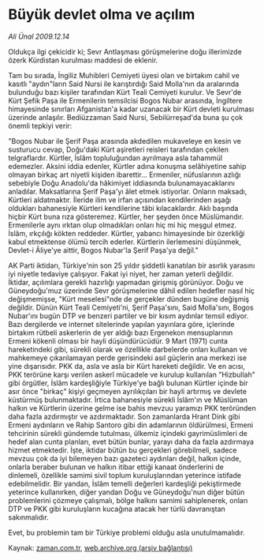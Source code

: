 # Büyük devlet olma ve açılım

*Ali Ünal 2009.12.14*

<tr><td class="metin" colspan="2" style="padding-top: 20px; padding-left: 5px; ">Oldukça ilgi çekicidir ki; Sevr Antlaşması görüşmelerine doğu illerimizde özerk Kürdistan kurulması maddesi de eklenir.</td></tr><tr><td class="metin" colspan="2" style="padding-top: 20px; padding-left: 5px; "><p>Tam bu sırada, İngiliz Muhibleri Cemiyeti üyesi olan ve birtakım cahil ve kasıtlı "aydın"ların Said Nursi ile karıştırdığı Said Molla'nın da aralarında bulunduğu bazı kişiler tarafından Kürt Teali Cemiyeti kurulur. Ve Sevr'de Kürt Şefik Paşa ile Ermenilerin temsilcisi Bogos Nubar arasında, İngiltere himayesinde sınırları Afganistan'a kadar uzanacak bir Kürt devleti kurulması üzerinde anlaşılır. Bediüzzaman Said Nursi, Sebilürreşad'da buna şu çok önemli tepkiyi verir:
<p> "Bogos Nubar ile Şerif Paşa arasında akdedilen mukaveleye en kesin ve susturucu cevap, Doğu'daki Kürt aşiretleri reisleri tarafından çekilen telgraflardır. Kürtler, İslâm topluluğundan ayrılmaya asla tahammül edemezler. Aksini iddia edenler, Kürtler adına konuşma selâhiyetine sahip olmayan birkaç art niyetli kişiden ibarettir... Ermeniler, nüfuslarının azlığı sebebiyle Doğu Anadolu'da hâkimiyet iddiasında bulunamayacaklarını anladılar. Maksatlarına Şerif Paşa'yı âlet etmek istiyorlar. Onların maksadı, Kürtleri aldatmaktır. İleride ilim ve irfan açısından kendilerinden aşağı oldukları bahanesiyle Kürtleri kendilerine tâbi kılacaklardır. Aklı başında hiçbir Kürt buna rıza gösteremez. Kürtler, her şeyden önce Müslümandır. Ermenilerle aynı ırktan olup olmadıkları onları hiç mi hiç meşgul etmez. İslâm, ırkçılığı kökten reddeder. Kürtler, yabancı himayesinde bir özerkliği kabul etmektense ölümü tercih ederler. Kürtlerin ilerlemesini düşünmek, Devlet-i Âliye'ye aittir, Bogos Nubar'la Şerif Paşa'ya değil."
<p> AK Parti iktidarı, Türkiye'nin son 25 yıldır şiddetli kanatılan bir asırlık yarasını iyi niyetle tedaviye çalışıyor. Fakat iyi niyet, her zaman yeterli değildir. İktidar, açılımlara gerekli hazırlığı yapmadan girişmiş görünüyor. Doğu ve Güneydoğu'muz üzerinde Sevr görüşmelerine dâhil edilen hedefler nasıl hiç değişmemişse, "Kürt meselesi"nde de gerçekler dünden bugüne değişmiş değildir. Dünün Kürt Teali Cemiyeti'ni, Şerif Paşa'sını, Said Molla'sını, Bogos Nubar'ını bugün DTP ve benzeri partiler ve bir kısım aydınlar temsil ediyor. Bazı dergilerde ve internet sitelerinde yapılan yayınlara göre, içlerinde birtakım rütbeli askerlerin de yer aldığı bazı Ergenekon mensuplarının Ermeni kökenli olması bir hayli düşündürücüdür. 9 Mart (1971) cunta hareketindeki gibi, sürekli olarak ve özellikle darbelerde onları kullanan ve mahkemeye çıkarılamayan perde gerisindeki asıl güçlerin ana merkezi ise yine dışarısıdır. PKK da, asla ve asla bir Kürt hareketi değildir. Ve en acısı, PKK terörüne karşı verilen askerî mücadele ve kurulup kullanılan "Hizbullah" gibi örgütler, İslâm kardeşliğiyle Türkiye'ye bağlı bulunan Kürtler içinde bir asır önce "birkaç" kişiyi geçmeyen ayrılıkçıları bir hayli artırmış ve devlete küstürmüş bulunmaktadır. İrtica bahanesiyle sürekli İslâm'ın ve Müslüman halkın ve Kürtlerin üzerine gelme ise bahis mevzuu yaramızı PKK teröründen daha fazla azdırmıştır ve azdırmaktadır. Son zamanlarda Hrant Dink gibi Ermeni aydınların ve Rahip Santoro gibi din adamlarının öldürülmesi, Ermeni tehcirinin sürekli gündemde tutulması, ülkemiz içindeki gayrimüslimleri de hedef alan cunta planları, evet bütün bunlar, yarayı daha da fazla azdırmaya hizmet etmektedir. İşte, iktidar bütün bu gerçekleri görebilmeli, sadece mevzuu çok da iyi bilemeyen bazı gazeteci aydınları değil, halkın içinde, onlarla beraber bulunan ve halkın itibar ettiği kanaat önderlerini de dinlemeli, özellikle samimi sivil toplum kuruluşlarından yeterince istifade edebilmelidir. Bir yandan, İslâm temelli değerleri kardeşliği pekiştirmede yeterince kullanırken, diğer yandan Doğu ve Güneydoğu'nun diğer bütün problemlerini çözmeye çalışmalı, bölge halkını samimi sahiplenerek, onları DTP ve PKK gibi kuruluşların kucağına atacak her türlü davranıştan sakınmalıdır.
<p> Evet, bu problemin tam bir Türkiye problemi olduğu asla unutulmamalıdır.<br/></p></p></p></p></td></tr>

Kaynak: [zaman.com.tr](http://zaman.com.tr/yazar.do?yazino=926972), [web.archive.org (arşiv bağlantısı)](http://web.archive.org/web/20100125231846/http://zaman.com.tr:80/yazar.do?yazino=926972)
